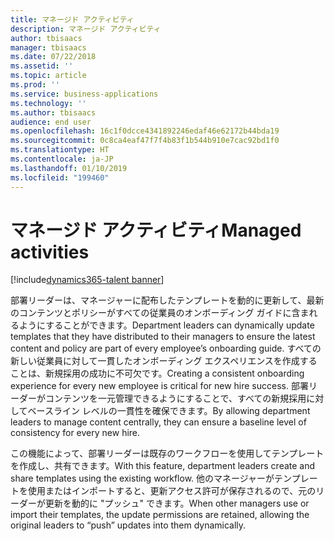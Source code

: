 ```yaml
---
title: マネージド アクティビティ
description: マネージド アクティビティ
author: tbisaacs
manager: tbisaacs
ms.date: 07/22/2018
ms.assetid: ''
ms.topic: article
ms.prod: ''
ms.service: business-applications
ms.technology: ''
ms.author: tbisaacs
audience: end user
ms.openlocfilehash: 16c1f0dcce4341892246edaf46e62172b44bda19
ms.sourcegitcommit: 0c8ca4eaf47f7f4b83f1b544b910e7cac92bd1f0
ms.translationtype: HT
ms.contentlocale: ja-JP
ms.lasthandoff: 01/10/2019
ms.locfileid: "199460"
---
```

#  <a name="managed-activities"></a><span data-ttu-id="a95b1-103">マネージド アクティビティ</span><span class="sxs-lookup"><span data-stu-id="a95b1-103">Managed activities</span></span>

[!include[dynamics365-talent banner](../../includes/dynamics365-talent.md)]



<span data-ttu-id="a95b1-104">部署リーダーは、マネージャーに配布したテンプレートを動的に更新して、最新のコンテンツとポリシーがすべての従業員のオンボーディング ガイドに含まれるようにすることができます。</span><span class="sxs-lookup"><span data-stu-id="a95b1-104">Department leaders can dynamically update templates that they have distributed to their managers to ensure the latest content and policy are part of every employee’s onboarding guide.</span></span> <span data-ttu-id="a95b1-105">すべての新しい従業員に対して一貫したオンボーディング エクスペリエンスを作成することは、新規採用の成功に不可欠です。</span><span class="sxs-lookup"><span data-stu-id="a95b1-105">Creating a consistent onboarding experience for every new employee is critical for new hire success.</span></span> <span data-ttu-id="a95b1-106">部署リーダーがコンテンツを一元管理できるようにすることで、すべての新規採用に対してベースライン レベルの一貫性を確保できます。</span><span class="sxs-lookup"><span data-stu-id="a95b1-106">By allowing department leaders to manage content centrally, they can ensure a baseline level of consistency for every new hire.</span></span> 

<span data-ttu-id="a95b1-107">この機能によって、部署リーダーは既存のワークフローを使用してテンプレートを作成し、共有できます。</span><span class="sxs-lookup"><span data-stu-id="a95b1-107">With this feature, department leaders create and share templates using the existing workflow.</span></span> <span data-ttu-id="a95b1-108">他のマネージャーがテンプレートを使用またはインポートすると、更新アクセス許可が保存されるので、元のリーダーが更新を動的に "プッシュ" できます。</span><span class="sxs-lookup"><span data-stu-id="a95b1-108">When other managers use or import their templates, the update permissions are retained, allowing the original leaders to “push” updates into them dynamically.</span></span>

<!--
## Who uses this feature
Department leaders and managers of managers.
## License required
Talent license 
## Development status
In development
## Target timeframe
Public Preview: July
-->
